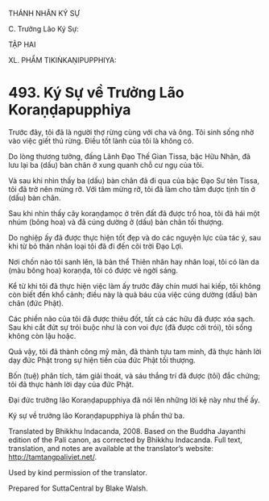 THÁNH NHÂN KÝ SỰ

C. Trưởng Lão Ký Sự:

TẬP HAI

XL. PHẨM TIKIṄKAṆIPUPPHIYA:

# 493\. Ký Sự về Trưởng Lão Koraṇḍapupphiya

Trước đây, tôi đã là người thợ rừng cùng với cha và ông. Tôi sinh sống nhờ vào việc giết thú rừng. Điều tốt lành của tôi là không có.

Do lòng thương tưởng, đấng Lãnh Đạo Thế Gian Tissa, bậc Hữu Nhãn, đã lưu lại ba (dấu) bàn chân ở xung quanh chỗ cư ngụ của tôi.

Và sau khi nhìn thấy ba (dấu) bàn chân đã đi qua của bậc Đạo Sư tên Tissa, tôi đã trở nên mừng rỡ. Với tâm mừng rỡ, tôi đã làm cho tâm được tịnh tín ở (dấu) bàn chân.

Sau khi nhìn thấy cây koraṇḍamọc ở trên đất đã được trổ hoa, tôi đã hái một nhúm (bông hoa) và đã cúng dường ở (dấu) bàn chân tối thượng.

Do nghiệp ấy đã được thực hiện tốt đẹp và do các nguyện lực của tác ý, sau khi từ bỏ thân nhân loại tôi đã đi đến cõi trời Đạo Lợi.

Nơi chốn nào tôi sanh lên, là bản thể Thiên nhân hay nhân loại, tôi có làn da (màu bông hoa) koraṇḍa, tôi có được vẻ ngời sáng.

Kể từ khi tôi đã thực hiện việc làm ấy trước đây chín mươi hai kiếp, tôi không còn biết đến khổ cảnh; điều này là quả báu của việc cúng dường (dấu) bàn chân (đức Phật).

Các phiền não của tôi đã được thiêu đốt, tất cả các hữu đã được xóa sạch. Sau khi cắt đứt sự trói buộc như là con voi đực (đã được cởi trói), tôi sống không còn lậu hoặc.

Quả vậy, tôi đã thành công mỹ mãn, đã thành tựu tam minh, đã thực hành lời dạy đức Phật trong sự hiện tiền của đức Phật tối thượng.

Bốn (tuệ) phân tích, tám giải thoát, và sáu thắng trí đã được (tôi) đắc chứng; tôi đã thực hành lời dạy của đức Phật.

Đại đức trưởng lão Koraṇḍapupphiya đã nói lên những lời kệ này như thế ấy.

Ký sự về trưởng lão Koraṇḍapupphiya là phần thứ ba.

Translated by Bhikkhu Indacanda, 2008. Based on the Buddha Jayanthi edition of the Pali canon, as corrected by Bhikkhu Indacanda. Full text, translation, and notes are available at the translator’s website: http://tamtangpaliviet.net/.

Used by kind permission of the translator.

Prepared for SuttaCentral by Blake Walsh.